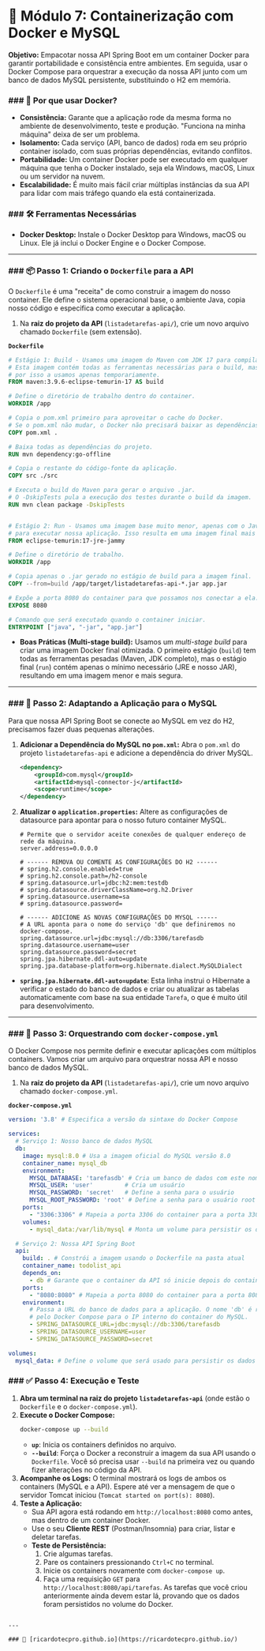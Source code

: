 # 🐳 Módulo 7: Containerização com Docker e MySQL

**Objetivo:** Empacotar nossa API Spring Boot em um container Docker para garantir portabilidade e consistência entre ambientes. Em seguida, usar o Docker Compose para orquestrar a execução da nossa API junto com um banco de dados MySQL persistente, substituindo o H2 em memória.

### ### 🤔 Por que usar Docker?
* **Consistência:** Garante que a aplicação rode da mesma forma no ambiente de desenvolvimento, teste e produção. "Funciona na minha máquina" deixa de ser um problema.
* **Isolamento:** Cada serviço (API, banco de dados) roda em seu próprio container isolado, com suas próprias dependências, evitando conflitos.
* **Portabilidade:** Um container Docker pode ser executado em qualquer máquina que tenha o Docker instalado, seja ela Windows, macOS, Linux ou um servidor na nuvem.
* **Escalabilidade:** É muito mais fácil criar múltiplas instâncias da sua API para lidar com mais tráfego quando ela está containerizada.

### ### 🛠️ Ferramentas Necessárias
* **Docker Desktop:** Instale o Docker Desktop para Windows, macOS ou Linux. Ele já inclui o Docker Engine e o Docker Compose.

---
### ### 📦 Passo 1: Criando o `Dockerfile` para a API

O `Dockerfile` é uma "receita" de como construir a imagem do nosso container. Ele define o sistema operacional base, o ambiente Java, copia nosso código e especifica como executar a aplicação.

1.  Na **raiz do projeto da API** (`listadetarefas-api/`), crie um novo arquivo chamado `Dockerfile` (sem extensão).

**`Dockerfile`**
```dockerfile
# Estágio 1: Build - Usamos uma imagem do Maven com JDK 17 para compilar nosso projeto.
# Esta imagem contém todas as ferramentas necessárias para o build, mas é grande,
# por isso a usamos apenas temporariamente.
FROM maven:3.9.6-eclipse-temurin-17 AS build

# Define o diretório de trabalho dentro do container.
WORKDIR /app

# Copia o pom.xml primeiro para aproveitar o cache do Docker.
# Se o pom.xml não mudar, o Docker não precisará baixar as dependências novamente.
COPY pom.xml .

# Baixa todas as dependências do projeto.
RUN mvn dependency:go-offline

# Copia o restante do código-fonte da aplicação.
COPY src ./src

# Executa o build do Maven para gerar o arquivo .jar.
# O -DskipTests pula a execução dos testes durante o build da imagem.
RUN mvn clean package -DskipTests


# Estágio 2: Run - Usamos uma imagem base muito menor, apenas com o Java (JRE),
# para executar nossa aplicação. Isso resulta em uma imagem final mais leve e segura.
FROM eclipse-temurin:17-jre-jammy

# Define o diretório de trabalho.
WORKDIR /app

# Copia apenas o .jar gerado no estágio de build para a imagem final.
COPY --from=build /app/target/listadetarefas-api-*.jar app.jar

# Expõe a porta 8080 do container para que possamos nos conectar a ela.
EXPOSE 8080

# Comando que será executado quando o container iniciar.
ENTRYPOINT ["java", "-jar", "app.jar"]
```
* **Boas Práticas (Multi-stage build):** Usamos um *multi-stage build* para criar uma imagem Docker final otimizada. O primeiro estágio (`build`) tem todas as ferramentas pesadas (Maven, JDK completo), mas o estágio final (`run`) contém apenas o mínimo necessário (JRE e nosso JAR), resultando em uma imagem menor e mais segura.

---
### ### 🔄 Passo 2: Adaptando a Aplicação para o MySQL

Para que nossa API Spring Boot se conecte ao MySQL em vez do H2, precisamos fazer duas pequenas alterações.

1.  **Adicionar a Dependência do MySQL no `pom.xml`:**
    Abra o `pom.xml` do projeto `listadetarefas-api` e adicione a dependência do driver MySQL.
    ```xml
    <dependency>
        <groupId>com.mysql</groupId>
        <artifactId>mysql-connector-j</artifactId>
        <scope>runtime</scope>
    </dependency>
    ```

2.  **Atualizar o `application.properties`:**
    Altere as configurações de datasource para apontar para o nosso futuro container MySQL.
    ```properties
    # Permite que o servidor aceite conexões de qualquer endereço de rede da máquina.
    server.address=0.0.0.0

    # ------ REMOVA OU COMENTE AS CONFIGURAÇÕES DO H2 ------
    # spring.h2.console.enabled=true
    # spring.h2.console.path=/h2-console
    # spring.datasource.url=jdbc:h2:mem:testdb
    # spring.datasource.driverClassName=org.h2.Driver
    # spring.datasource.username=sa
    # spring.datasource.password=

    # ------ ADICIONE AS NOVAS CONFIGURAÇÕES DO MYSQL ------
    # A URL aponta para o nome do serviço 'db' que definiremos no docker-compose.
    spring.datasource.url=jdbc:mysql://db:3306/tarefasdb
    spring.datasource.username=user
    spring.datasource.password=secret
    spring.jpa.hibernate.ddl-auto=update
    spring.jpa.database-platform=org.hibernate.dialect.MySQLDialect
    ```
* **`spring.jpa.hibernate.ddl-auto=update`**: Esta linha instrui o Hibernate a verificar o estado do banco de dados e criar ou atualizar as tabelas automaticamente com base na sua entidade `Tarefa`, o que é muito útil para desenvolvimento.

---
### ### 🐳 Passo 3: Orquestrando com `docker-compose.yml`

O Docker Compose nos permite definir e executar aplicações com múltiplos containers. Vamos criar um arquivo para orquestrar nossa API e nosso banco de dados MySQL.

1.  Na **raiz do projeto da API** (`listadetarefas-api/`), crie um novo arquivo chamado `docker-compose.yml`.

**`docker-compose.yml`**
```yaml
version: '3.8' # Especifica a versão da sintaxe do Docker Compose

services:
  # Serviço 1: Nosso banco de dados MySQL
  db:
    image: mysql:8.0 # Usa a imagem oficial do MySQL versão 8.0
    container_name: mysql_db
    environment:
      MYSQL_DATABASE: 'tarefasdb' # Cria um banco de dados com este nome
      MYSQL_USER: 'user'         # Cria um usuário
      MYSQL_PASSWORD: 'secret'   # Define a senha para o usuário
      MYSQL_ROOT_PASSWORD: 'root' # Define a senha para o usuário root
    ports:
      - "3306:3306" # Mapeia a porta 3306 do container para a porta 3306 da sua máquina
    volumes:
      - mysql_data:/var/lib/mysql # Monta um volume para persistir os dados do banco

  # Serviço 2: Nossa API Spring Boot
  api:
    build: . # Constrói a imagem usando o Dockerfile na pasta atual
    container_name: todolist_api
    depends_on:
      - db # Garante que o container da API só inicie depois do container do banco
    ports:
      - "8080:8080" # Mapeia a porta 8080 do container para a porta 8080 da sua máquina
    environment:
      # Passa a URL do banco de dados para a aplicação. O nome 'db' é resolvido
      # pelo Docker Compose para o IP interno do container do MySQL.
      - SPRING_DATASOURCE_URL=jdbc:mysql://db:3306/tarefasdb
      - SPRING_DATASOURCE_USERNAME=user
      - SPRING_DATASOURCE_PASSWORD=secret

volumes:
  mysql_data: # Define o volume que será usado para persistir os dados do MySQL
```

### ### ✅ Passo 4: Execução e Teste

1.  **Abra um terminal na raiz do projeto `listadetarefas-api`** (onde estão o `Dockerfile` e o `docker-compose.yml`).
2.  **Execute o Docker Compose:**
    ```bash
    docker-compose up --build
    ```
    * **`up`**: Inicia os containers definidos no arquivo.
    * **`--build`**: Força o Docker a reconstruir a imagem da sua API usando o `Dockerfile`. Você só precisa usar `--build` na primeira vez ou quando fizer alterações no código da API.
3.  **Acompanhe os Logs:** O terminal mostrará os logs de ambos os containers (MySQL e a API). Espere até ver a mensagem de que o servidor Tomcat iniciou (`Tomcat started on port(s): 8080`).
4.  **Teste a Aplicação:**
    * Sua API agora está rodando em `http://localhost:8080` como antes, mas dentro de um container Docker.
    * Use o seu **Cliente REST** (Postman/Insomnia) para criar, listar e deletar tarefas.
    * **Teste de Persistência:**
        1. Crie algumas tarefas.
        2. Pare os containers pressionando `Ctrl+C` no terminal.
        3. Inicie os containers novamente com `docker-compose up`.
        4. Faça uma requisição `GET` para `http://localhost:8080/api/tarefas`. As tarefas que você criou anteriormente ainda devem estar lá, provando que os dados foram persistidos no volume do Docker.
```

---

### 🚀 [ricardotecpro.github.io](https://ricardotecpro.github.io/)

